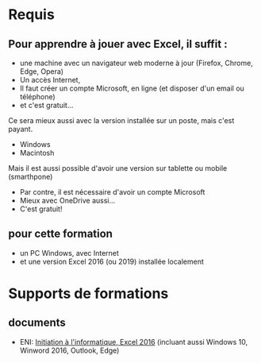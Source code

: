 # Requis
## Pour apprendre à jouer avec Excel, il suffit :
* une machine avec un navigateur web moderne à jour (Firefox, Chrome, Edge, Opera)
* Un accès Internet, 
* Il faut créer un compte Microsoft, en ligne (et disposer d'un email ou téléphone)
* et c'est gratuit...

Ce sera mieux aussi avec la version installée sur un poste, mais c'est payant.
* Windows
* Macintosh

Mais il est aussi possible d'avoir une version sur tablette ou mobile (smarthpone)
* Par contre, il est nécessaire d'avoir un compte Microsoft
* Mieux avec OneDrive aussi...
* C'est gratuit!

## pour cette formation
* un PC Windows, avec Internet
* et une version Excel 2016 (ou 2019) installée localement

# Supports de formations
## documents
* ENI: [Initiation à l'informatique, Excel 2016](https://www.editions-eni.fr/supports-de-cours/support-de-cours/initiation-a-l-informatique-windows-10-word-2016-excel-2016-outlook-2016-et-microsoft-edge-9782409007835) (incluant aussi Windows 10, Winword 2016, Outlook, Edge)
